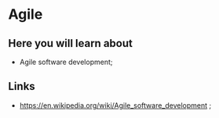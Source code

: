 # Agile

## Here you will learn about

- Agile software development;

## Links

- <https://en.wikipedia.org/wiki/Agile_software_development> ;
